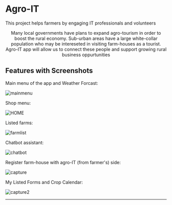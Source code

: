 # Agro-IT

This project helps farmers by engaging IT professionals and volunteers
<p><center>
Many local governments have plans to expand agro-tourism in order to boost the rural economy.
Sub-urban areas have a large white-collar population who may be intereseted in visiting farm-houses as a tourist. 
Agro-IT app will allow us to connect these people and support growing rural business oppurtunities
</center></p> 

## Features with Screenshots

Main menu of the app and Weather Forcast: <br>

![mainmenu](/samples/mainmenu.PNG)<br>

Shop menu: <br>

![HOME](/samples/homepage.PNG)<br>

Listed farms: <br>

![farmlist](/samples/farmlist.PNG)<br>

Chatbot assistant: <br>

![chatbot](/samples/chatbot.PNG)<br>

Register farm-house with agro-IT (from farmer's) side: <br>

![capture](/samples/Capture.PNG)<br>

My Listed Forms and Crop Calendar: <br>

![capture2](/samples/Capture2.PNG)<br>


----
